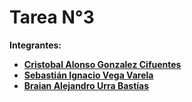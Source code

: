 # Tarea N°3

**Integrantes:**


* **[Cristobal Alonso Gonzalez Cifuentes](https://github.com/Lunara02)**
* **[Sebastián Ignacio Vega Varela](https://github.com/Sebavegs2004)**
* **[Braian Alejandro Urra Bastías](https://github.com/brai44)**
